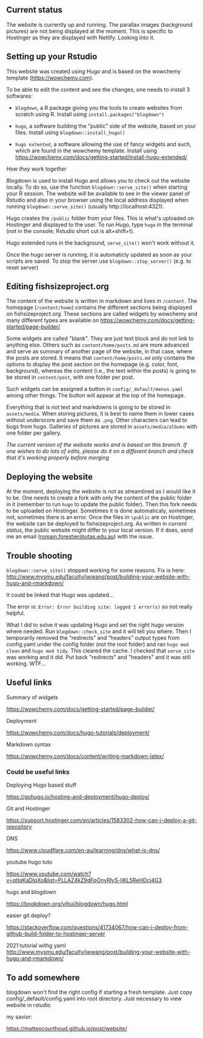 ## Current status

The website is currently up and running. The parallax images (background pictures) are not being displayed at the moment. This is specific to Hostinger as they are displayed with Netlify. Looking into it.

## Setting up your Rstudio

This website was created using Hugo and is based on the wowchemy template (https://wowchemy.com).

To be able to edit the content and see the changes, one needs to install 3 softwares:

- `blogdown`, a R package giving you the tools to create websites from scratch using R. Install using `install.packages("blogdown")`

- `hugo`, a software building the "public" side of the website, based on your files. Install using `blogdown::install_hugo()`

- `hugo extented`, a software allowing the use of fancy widgets and such, which are found in the wowchemy template. Install using https://wowchemy.com/docs/getting-started/install-hugo-extended/

*How they work together*

Blogdown is used to install Hugo and allows you to check out the website locally. To do so, use the function `blogdown::serve_site()` when starting your R session. The website will be available to see in the viewer panel of Rstudio and also in your browser using the local address displayed when running `blogdown::serve_site()` (usually http://localhost:4321).

Hugo creates the `/public` folder from your files. This is what's uploaded on Hostinger and displayed to the user. To run Hugo, type `hugo` in the terminal (not in the console; Rstudio short cut is alt+shift+t).

Hugo extended runs in the background, `serve_site()` won't work without it.

Once the hugo server is running, it is automaticly updated as soon as your scripts are saved. To stop the server use `blogdown::stop_server()` (e.g. to reset server)


## Editing fishsizeproject.org

The content of the website is written in markdown and lives in `/content`. The homepage (`/content/home`) contains the different sections being displayed on fishsizeproject.org. These sections are called widgets by wowchemy and many different types are available on https://wowchemy.com/docs/getting-started/page-builder/

Some widgets are called "blank". They are just text block and do not link to anything else. Others such as `content/home/posts.md` are more advanced and serve as summary of another page of the website, in that case, where the posts are stored. It means that `content/home/posts.md` only contains the options to display the post section on the homepage (e.g. color, font, background), whereas the content (i.e., the text within the posts) is going to be stored in `content/post`, with one folder per post.

Such widgets can be assigned a button in `config/_default/menus.yaml` among other things. The button will appear at the top of the homepage.

Everything that is not text and markdowns is going to be stored in `assets/media`. When storing pictures, it is best to name them in lower cases without underscore and save them as `.png`. Other characters can lead to bugs from hugo. Galleries of pictures are stored in `assets/media/albums` with one folder per gallery.

*The current version of the website works and is based on this branch. If one wishes to do lots of edits, please do it on a different branch and check that it's working properly before merging*

## Deploying the website

At the moment, deploying the website is not as streamlined as I would like it to be. One needs to create a fork with only the content of the public folder in it (remember to run `hugo` to update the public folder). Then this fork needs to be uploaded on Hostinger. Sometimes it is done automaticaly, sometimes not, sometimes there is an error. Once the files in `\public` are on Hostinger, the website can be deployed to fishsizeproject.org. As written in *current status*, the public website might differ to your local version. If it does, send me an email (romain.forestier@utas.edu.au) with the issue.

## Trouble shooting

`blogdown::serve_site()` stopped working for some reasons. Fix is here: http://www.mysmu.edu/faculty/jwwang/post/building-your-website-with-hugo-and-rmarkdown/

It could be linked that Hugo was updated...

The error is: `Error: Error building site: logged 1 error(s)` so not really helpful.

What I did to solve it was updating Hugo and set the right hugo version where needed. Run `blogdown::check_site` and it will tell you where. Then I temporarily removed the “redirects” and “headers” output types from config.yaml under the config folder (not the root folder) and ran `hugo mod clean` and `hugo mod tidy`. This cleared the cache. I checked that `serve_site` was working and it did. Put back "redirects" and "headers" and it was still working.
WTF...

## Useful links

Summary of widgets

https://wowchemy.com/docs/getting-started/page-builder/

Deployment

https://wowchemy.com/docs/hugo-tutorials/deployment/

Markdown syntax

https://wowchemy.com/docs/content/writing-markdown-latex/

### Could be useful links

Deploying Hugo based stuff

https://gohugo.io/hosting-and-deployment/hugo-deploy/

Git and Hostinger

https://support.hostinger.com/en/articles/1583302-how-can-i-deploy-a-git-repository

DNS

https://www.cloudflare.com/en-au/learning/dns/what-is-dns/

youtube hugo tuto

https://www.youtube.com/watch?v=qtIqKaDlqXo&list=PLLAZ4kZ9dFpOnyRlyS-liKL5ReHDcj4G3

hugo and blogdown

https://bookdown.org/yihui/blogdown/hugo.html

easier git deploy?

https://stackoverflow.com/questions/41734067/how-can-i-deploy-from-github-build-folder-to-hostinger-server

2021 tutorial withg yaml
http://www.mysmu.edu/faculty/jwwang/post/building-your-website-with-hugo-and-rmarkdown/


## To add somewhere

blogdown won't find the right config if starting a fresh template. Just copy config/_default/config.yaml into root directory. Just necessary to view website in rstudio

my savior:

https://matteocourthoud.github.io/post/website/
